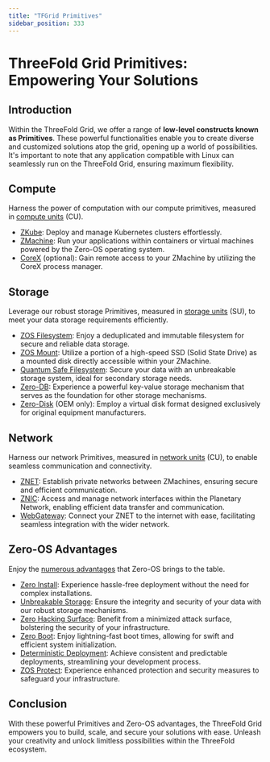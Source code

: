 ```yaml
---
title: "TFGrid Primitives"
sidebar_position: 333
---
```


<h1> ThreeFold Grid Primitives: Empowering Your Solutions </h1>



## Introduction

Within the ThreeFold Grid, we offer a range of __low-level constructs known as Primitives__. These powerful functionalities enable you to create diverse and customized solutions atop the grid, opening up a world of possibilities. It's important to note that any application compatible with Linux can seamlessly run on the ThreeFold Grid, ensuring maximum flexibility.

## Compute

Harness the power of computation with our compute primitives, measured in [compute units](../../cloud/cloudunits.md) (CU).

- [ZKube](../../technology/primitives/compute/zkube.md): Deploy and manage Kubernetes clusters effortlessly.
- [ZMachine](../../technology/primitives/compute/zmachine.md): Run your applications within containers or virtual machines powered by the Zero-OS operating system.
- [CoreX](../../technology/primitives/compute/corex.md) (optional): Gain remote access to your ZMachine by utilizing the CoreX process manager.

## Storage

Leverage our robust storage Primitives, measured in [storage units](../../cloud/cloudunits.md) (SU), to meet your data storage requirements efficiently.

- [ZOS Filesystem](../../technology/primitives/storage/zos_fs.md): Enjoy a deduplicated and immutable filesystem for secure and reliable data storage.
- [ZOS Mount](../../technology/primitives/storage/zmount.md): Utilize a portion of a high-speed SSD (Solid State Drive) as a mounted disk directly accessible within your ZMachine.
- [Quantum Safe Filesystem](../../technology/primitives/storage/qsfs.md): Secure your data with an unbreakable storage system, ideal for secondary storage needs.
- [Zero-DB](../../technology/primitives/storage/zdb.md): Experience a powerful key-value storage mechanism that serves as the foundation for other storage mechanisms.
- [Zero-Disk](../../technology/primitives/storage/zdisk.md) (OEM only): Employ a virtual disk format designed exclusively for original equipment manufacturers.

## Network

Harness our network Primitives, measured in [network units](../../cloud/cloudunits.md) (CU), to enable seamless communication and connectivity.

- [ZNET](../../technology/primitives/network/znet.md): Establish private networks between ZMachines, ensuring secure and efficient communication.
- [ZNIC](../../technology/primitives/network/znic.md): Access and manage network interfaces within the Planetary Network, enabling efficient data transfer and communication.
- [WebGateway](../../technology/primitives/network/webgw3.md): Connect your ZNET to the internet with ease, facilitating seamless integration with the wider network.

## Zero-OS Advantages

Enjoy the [numerous advantages](../../technology/zos/benefits/zos_advantages.md) that Zero-OS brings to the table.

- [Zero Install](../../technology/zos/benefits/zos_advantages.md#zero-os-installation): Experience hassle-free deployment without the need for complex installations.
- [Unbreakable Storage](../../technology/zos/benefits/zos_advantages.md#unbreakable-storage): Ensure the integrity and security of your data with our robust storage mechanisms.
- [Zero Hacking Surface](../../technology/zos/benefits/zos_advantages.md#zero-hacking-surface): Benefit from a minimized attack surface, bolstering the security of your infrastructure.
- [Zero Boot](../../technology/zos/benefits/zos_advantages.md#zero-boot): Enjoy lightning-fast boot times, allowing for swift and efficient system initialization.
- [Deterministic Deployment](../../technology/zos/benefits/zos_advantages.md#deterministic-deployment): Achieve consistent and predictable deployments, streamlining your development process.
- [ZOS Protect](../../technology/zos/benefits/zos_advantages.md#zero-os-protect): Experience enhanced protection and security measures to safeguard your infrastructure.

## Conclusion

With these powerful Primitives and Zero-OS advantages, the ThreeFold Grid empowers you to build, scale, and secure your solutions with ease. Unleash your creativity and unlock limitless possibilities within the ThreeFold ecosystem.



